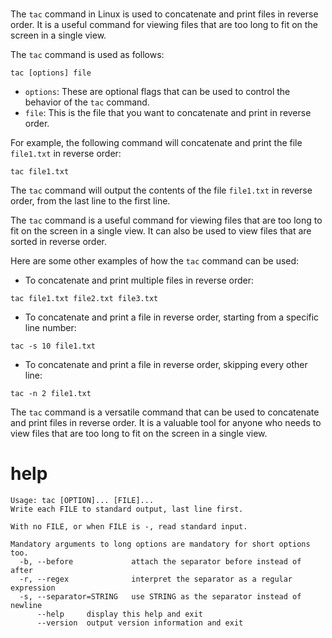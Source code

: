 # 

The `tac` command in Linux is used to concatenate and print files in reverse order. It is a useful command for viewing files that are too long to fit on the screen in a single view.

The `tac` command is used as follows:

```
tac [options] file
```

* `options`: These are optional flags that can be used to control the behavior of the `tac` command.
* `file`: This is the file that you want to concatenate and print in reverse order.

For example, the following command will concatenate and print the file `file1.txt` in reverse order:

```
tac file1.txt
```

The `tac` command will output the contents of the file `file1.txt` in reverse order, from the last line to the first line.

The `tac` command is a useful command for viewing files that are too long to fit on the screen in a single view. It can also be used to view files that are sorted in reverse order.

Here are some other examples of how the `tac` command can be used:

* To concatenate and print multiple files in reverse order:

```
tac file1.txt file2.txt file3.txt
```

* To concatenate and print a file in reverse order, starting from a specific line number:

```
tac -s 10 file1.txt
```

* To concatenate and print a file in reverse order, skipping every other line:

```
tac -n 2 file1.txt
```

The `tac` command is a versatile command that can be used to concatenate and print files in reverse order. It is a valuable tool for anyone who needs to view files that are too long to fit on the screen in a single view.

# help 

```
Usage: tac [OPTION]... [FILE]...
Write each FILE to standard output, last line first.

With no FILE, or when FILE is -, read standard input.

Mandatory arguments to long options are mandatory for short options too.
  -b, --before             attach the separator before instead of after
  -r, --regex              interpret the separator as a regular expression
  -s, --separator=STRING   use STRING as the separator instead of newline
      --help     display this help and exit
      --version  output version information and exit

```


